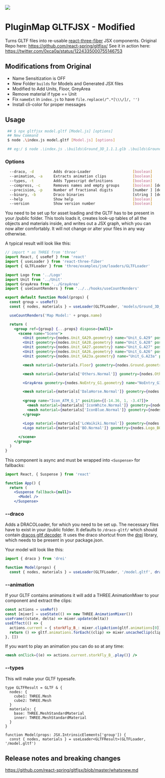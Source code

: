 ![](https://i.imgur.com/ZB4uUaz.png)

# PluginMap GLTFJSX - Modified

Turns GLTF files into re-usable [react-three-fiber](https://github.com/react-spring/react-three-fiber) JSX components. 
Original Repo here: https://github.com/react-spring/gltfjsx/
See it in action here: https://twitter.com/0xca0a/status/1224335000755146753


## Modifications from Original
* Name Sensitization is OFF
* New Folder `builds` for Models and Generated JSX files
* Modified to Add Units, Floor, GreyArea
* Remove material if type == Unit
* Fix `nameExt` in `index.js` to have `file.replace(/^.*[\\\/]/, '')` 
* Install cli-color for proper messages


## Usage

```bash
 ## $ npx gltfjsx model.gltf [Model.js] [options]
 ## New Command 
 $ node .\index.js model.gltf [Model.js] [options]

 ## eg:/ $ node .\index.js .\builds\Ground_3D_1.1.1.glb .\builds\Ground_3D_1.1.1.js -c=false
```


### Options
```bash
  --draco, -d         Adds draco-Loader                   [boolean]
  --animation, -a     Extracts animation clips            [boolean]
  --types, -t         Adds Typescript definitions         [boolean]
  --compress, -c      Removes names and empty groups      [boolean] [default: true]
  --precision, -p     Number of fractional digits         [number ] [default: 2]
  --binary, -b        Draco binaries                      [string ] [default: '/draco-gltf/']
  --help              Show help                           [boolean]
  --version           Show version number                 [boolean]
```

You need to be set up for asset loading and the GLTF has to be present in your /public folder. This tools loads it, creates look-up tables of all the objects and materials inside, and writes out a JSX graph, which you can now alter comfortably. It will not change or alter your files in any way otherwise.

A typical result will look like this:

```jsx
// import * as THREE from 'three'
import React, { useRef } from 'react'
import { useLoader } from 'react-three-fiber'
import { GLTFLoader } from 'three/examples/jsm/loaders/GLTFLoader'

import Logo from '../Logo'
import Unit from '../Unit'
import GrayArea from '../GrayArea'
import { useCountRenders } from '../../hooks/useCountRenders'

export default function Model(props) {
  const group = useRef()
  const { nodes, materials } = useLoader(GLTFLoader, 'models/Ground_3D_2.4.glb')

  useCountRenders('Map Model:' + props.name)

  return (
    <group ref={group} {...props} dispose={null}>
      <scene name="Scene">
        <Unit geometry={nodes.Unit_GA29.geometry} name="Unit_G.A29" position={[16.95, 0, -8.82]} />
        <Unit geometry={nodes.Unit_GA28.geometry} name="Unit_G.A28" position={[14.68, 0, -8.82]} />
        <Unit geometry={nodes.Unit_GA27.geometry} name="Unit_G.A27" position={[11.69, 0, -8.82]} />
        <Unit geometry={nodes.Unit_GA26.geometry} name="Unit_G.A26" position={[8.61, 0, -8.82]} />
        <Unit geometry={nodes.Unit_GA23a.geometry} name="Unit_G.A23a" position={[4.27, 0, -8.82]} />

        <mesh material={materials.Floor} geometry={nodes.Ground.geometry} name="Ground" position={[0, 0, 0]} />

        <mesh material={materials['Others.Normal']} geometry={nodes.Others_G4.geometry} name="Others_G4" position={[6.04, 0, -7.37]} />

        <GrayArea geometry={nodes.NoEntry_G1.geometry} name="NoEntry_G1" receiveShadow />

        <mesh material={materials['DalaHorse.Normal']} geometry={nodes.DalaHorse_G1.geometry} name="DalaHorse_G1" position={[-6.7, 0, -11.57]} rotation={[Math.PI / 2, 0, Math.PI]} />
		
		<group name="Icon_ATM_G_1" position={[-14.36, 1, -3.47]}>
          <mesh material={materials['IconWhite.Normal']} geometry={nodes['Curve.002_0'].geometry} name="Curve.002_0" />
          <mesh material={materials['IconBlue.Normal']} geometry={nodes['Curve.002_1'].geometry} name="Curve.002_1" />
        </group>

        <Logo material={materials['LcWaikiki.Normal']} geometry={nodes.Logo_LcWaikiki.geometry} name="Logo_LcWaikiki" position={[-8.87, 1, 6.27]} connectTo="Unit_G.05" />
        <Logo material={materials['BO.Normal']} geometry={nodes.Logo_BO.geometry} name="Logo_BO" position={[0.12, 1, 7.18]} connectTo="Unit_G.03a" />
      
      </scene>
    </group>
  )
}
```

This component is async and must be wrapped into `<Suspense>` for fallbacks:

```jsx
import React, { Suspense } from 'react'

function App() {
  return (
    <Suspense fallback={null}>
      <Model />
    </Suspense>
```

### --draco

Adds a DRACOLoader, for which you need to be set up. The necessary files have to exist in your /public folder. It defaults to `/draco-gltf/` which should contain [dracos gltf decoder](https://github.com/mrdoob/three.js/tree/dev/examples/js/libs/draco/gltf). It uses the draco shortcut from the [drei](https://github.com/react-spring/drei) library, which needs to be present in your package.json.

Your model will look like this:

```jsx
import { draco } from 'drei'

function Model(props) {
  const { nodes, materials } = useLoader(GLTFLoader, '/model.gltf', draco('/draco-gltf/'))
```

### --animation

If your GLTF contains animations it will add a THREE.AnimationMixer to your component and extract the clips:

```jsx
const actions = useRef()
const [mixer] = useState(() => new THREE.AnimationMixer())
useFrame((state, delta) => mixer.update(delta))
useEffect(() => {
  actions.current = { storkFly_B_: mixer.clipAction(gltf.animations[0]) }
  return () => gltf.animations.forEach((clip) => mixer.uncacheClip(clip))
}, [])
```

If you want to play an animation you can do so at any time:

```jsx
<mesh onClick={(e) => actions.current.storkFly_B_.play()} />
```

### --types

This will make your GLTF typesafe.

```tsx
type GLTFResult = GLTF & {
  nodes: {
    cube1: THREE.Mesh
    cube2: THREE.Mesh
  }
  materials: {
    base: THREE.MeshStandardMaterial
    inner: THREE.MeshStandardMaterial
  }
}

function Model(props: JSX.IntrinsicElements['group']) {
  const { nodes, materials } = useLoader<GLTFResult>(GLTFLoader, '/model.gltf')
```

## Release notes and breaking changes

https://github.com/react-spring/gltfjsx/blob/master/whatsnew.md
